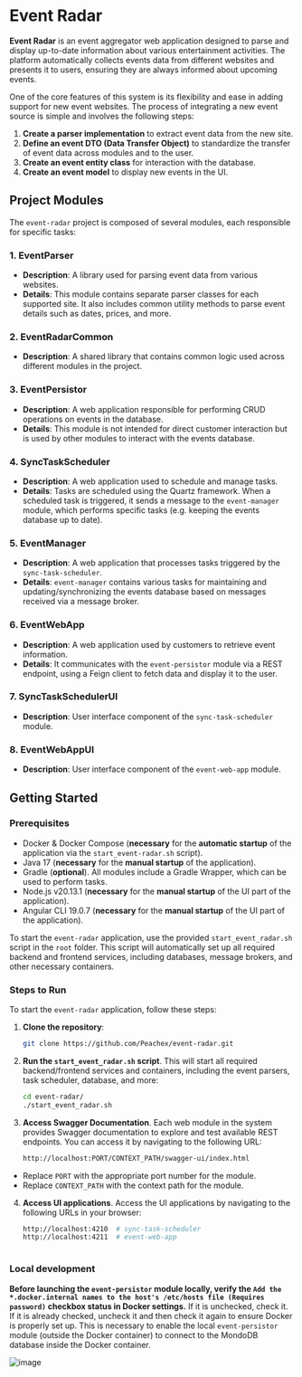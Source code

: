 # Event Radar

**Event Radar** is an event aggregator web application designed to parse and display up-to-date information about various entertainment activities. The platform automatically collects events data from different websites and presents it to users, ensuring they are always informed about upcoming events.

One of the core features of this system is its flexibility and ease in adding support for new event websites. The process of integrating a new event source is simple and involves the following steps:
1. **Create a parser implementation** to extract event data from the new site.
2. **Define an event DTO (Data Transfer Object)** to standardize the transfer of event data across modules and to the user.
3. **Create an event entity class** for interaction with the database.
4. **Create an event model** to display new events in the UI.

## Project Modules

The `event-radar` project is composed of several modules, each responsible for specific tasks:

### 1. EventParser
- **Description**: A library used for parsing event data from various websites.
- **Details**: This module contains separate parser classes for each supported site. It also includes common utility methods to parse event details such as dates, prices, and more.

### 2. EventRadarCommon
- **Description**: A shared library that contains common logic used across different modules in the project.

### 3. EventPersistor
- **Description**: A web application responsible for performing CRUD operations on events in the database.
- **Details**: This module is not intended for direct customer interaction but is used by other modules to interact with the events database.

### 4. SyncTaskScheduler
- **Description**: A web application used to schedule and manage tasks.
- **Details**: Tasks are scheduled using the Quartz framework. When a scheduled task is triggered, it sends a message to the `event-manager` module, which performs specific tasks (e.g. keeping the events database up to date).

### 5. EventManager
- **Description**: A web application that processes tasks triggered by the `sync-task-scheduler`.
- **Details**: `event-manager` contains various tasks for maintaining and updating/synchronizing the events database based on messages received via a message broker.

### 6. EventWebApp
- **Description**: A web application used by customers to retrieve event information.
- **Details**: It communicates with the `event-persistor` module via a REST endpoint, using a Feign client to fetch data and display it to the user.

### 7. SyncTaskSchedulerUI
- **Description**: User interface component of the `sync-task-scheduler` module.

### 8. EventWebAppUI
- **Description**: User interface component of the `event-web-app` module.

## Getting Started

### Prerequisites

- Docker & Docker Compose (**necessary** for the **automatic startup** of the application via the `start_event-radar.sh` script).
- Java 17 (**necessary** for the **manual startup** of the application).
- Gradle (**optional**). All modules include a Gradle Wrapper, which can be used to perform tasks.
- Node.js v20.13.1 (**necessary** for the **manual startup** of the UI part of the application).
- Angular CLI 19.0.7 (**necessary** for the **manual startup** of the UI part of the application).


To start the `event-radar` application, use the provided `start_event_radar.sh` script in the `root` folder. This script will automatically set up all required backend and frontend services, including databases, message brokers, and other necessary containers.

### Steps to Run
To start the `event-radar` application, follow these steps:

1. **Clone the repository**:
   ```bash
   git clone https://github.com/Peachex/event-radar.git
2. **Run the `start_event_radar.sh` script**.
   This will start all required backend/frontend services and containers, including the event parsers, task scheduler, database, and more:
   ```bash
   cd event-radar/
   ./start_event_radar.sh
3. **Access Swagger Documentation**.
   Each web module in the system provides Swagger documentation to explore and test available REST endpoints. You can access it by navigating to the following URL:
     ```bash
     http://localhost:PORT/CONTEXT_PATH/swagger-ui/index.html
  - Replace `PORT` with the appropriate port number for the module.
  - Replace `CONTEXT_PATH` with the context path for the module.
4. **Access UI applications**.
    Access the UI applications by navigating to the following URLs in your browser:
   ```bash
   http://localhost:4210  # sync-task-scheduler  
   http://localhost:4211  # event-web-app
  
  ### Local development
  **Before launching the `event-persistor` module locally, verify the `Add the *.docker.internal names to the host's /etc/hosts file (Requires password)` checkbox status in Docker settings.** If it is unchecked, check it. If it is already checked, uncheck it and then check it again to ensure Docker is properly set up. This is necessary to enable the local `event-persistor` module (outside the Docker container) to connect to the MondoDB database inside the Docker container.
   
   ![image](https://github.com/user-attachments/assets/c22bcf1c-8a3c-4e63-b2b7-2723644cb8ab)

